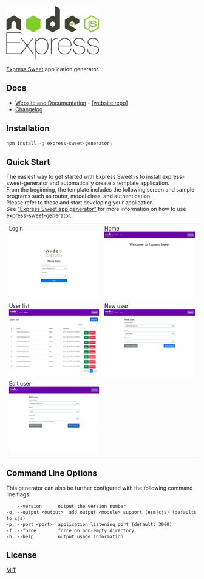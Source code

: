 <a href="https://takuya-motoshima.github.io/express-sweet/"><img src="https://raw.githubusercontent.com/takuya-motoshima/express-sweet-generator/main/logo.svg" height="140"></a>

[Express Sweet](https://www.npmjs.com/package/express-sweet) application generator.

## Docs

* <a href="https://takuya-motoshima.github.io/express-sweet/" target="_blank">Website and Documentation</a> - <a href="https://github.com/takuya-motoshima/express-sweet" target="_blank">[website repo]</a>
* <a href="https://github.com/takuya-motoshima/express-sweet-generator/blob/main/CHANGELOG.md" target="_blank">Changelog</a>

## Installation

```sh
npm install -g express-sweet-generator;
```

## Quick Start

The easiest way to get started with Express Sweet is to install express-sweet-generator and automatically create a template application.  
From the beginning, the template includes the following screen and sample programs such as router, model class, and authentication.  
Please refer to these and start developing your application.  
See <a href="https://takuya-motoshima.github.io/express-sweet/#started-generator" target="_blank">&quot;Express Sweet app generator&quot;</a> for more information on how to use express-sweet-generator.

<table>
    <tr>
        <td valign="top">
            <div>Login</div>
            <img src="https://raw.githubusercontent.com/takuya-motoshima/express-sweet-generator/main/screencaps/login.png" width="400">
        </td>
        <td valign="top">
            <div>Home</div>
            <img src="https://raw.githubusercontent.com/takuya-motoshima/express-sweet-generator/main/screencaps/home.png" width="400">
        </td>
    </tr>
    <tr>
        <td valign="top">
            <div>User list</div>
            <img src="https://raw.githubusercontent.com/takuya-motoshima/express-sweet-generator/main/screencaps/user-list.png" width="400">
        </td>
        <td valign="top">
            <div>New user</div>
            <img src="https://raw.githubusercontent.com/takuya-motoshima/express-sweet-generator/main/screencaps/new-user.png" width="400">
        </td>
    </tr>
    <tr>
        <td valign="top">
            <div>Edit user</div>
            <img src="https://raw.githubusercontent.com/takuya-motoshima/express-sweet-generator/main/screencaps/edit-user.png" width="400">
        </td>
    </tr>
</table>

## Command Line Options

This generator can also be further configured with the following command line flags.

        --version      output the version number
    -o, --output <output>  add output <module> support (esm|cjs) (defaults to cjs)
    -p, --port <port>  application listening port (default: 3000)
    -f, --force        force on non-empty directory
    -h, --help         output usage information

## License

[MIT](LICENSE)